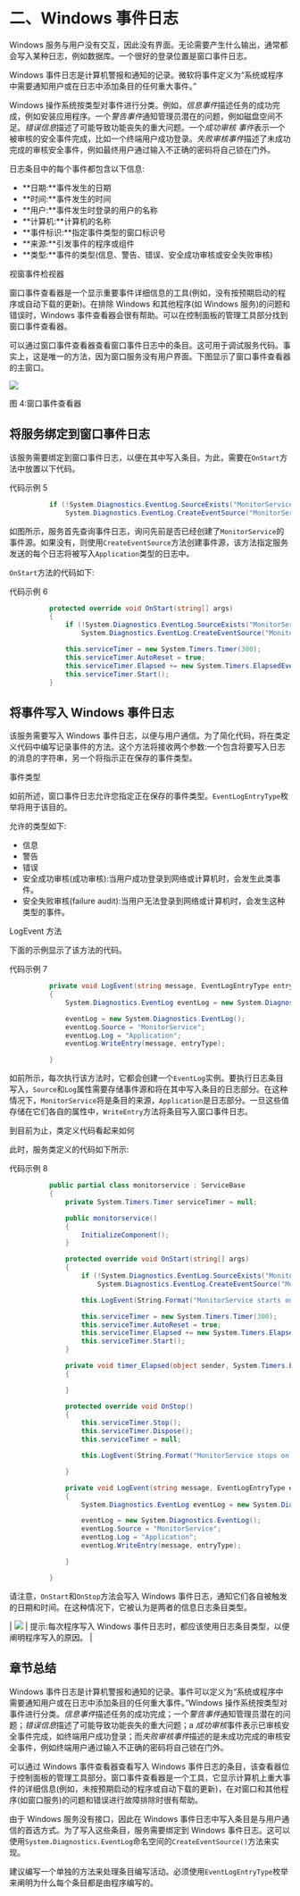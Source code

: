 # 二、Windows 事件日志

Windows 服务与用户没有交互，因此没有界面。无论需要产生什么输出，通常都会写入某种日志，例如数据库。一个很好的登录位置是窗口事件日志。

Windows 事件日志是计算机警报和通知的记录。微软将事件定义为“系统或程序中需要通知用户或在日志中添加条目的任何重大事件。”

Windows 操作系统按类型对事件进行分类。例如，*信息事件*描述任务的成功完成，例如安装应用程序。一个*警告事件*通知管理员潜在的问题，例如磁盘空间不足。*错误信息*描述了可能导致功能丧失的重大问题。一个*成功审核* *事件*表示一个被审核的安全事件完成，比如一个终端用户成功登录。*失败审核事件*描述了未成功完成的审核安全事件，例如最终用户通过输入不正确的密码将自己锁在门外。

日志条目中的每个事件都包含以下信息:

*   **日期:**事件发生的日期
*   **时间:**事件发生的时间
*   **用户:**事件发生时登录的用户的名称
*   **计算机:**计算机的名称
*   **事件标识:**指定事件类型的窗口标识号
*   **来源:**引发事件的程序或组件
*   **类型:**事件的类型(信息、警告、错误、安全成功审核或安全失败审核)

视窗事件检视器

窗口事件查看器是一个显示重要事件详细信息的工具(例如，没有按预期启动的程序或自动下载的更新)。在排除 Windows 和其他程序(如 Windows 服务)的问题和错误时，Windows 事件查看器会很有帮助。可以在控制面板的管理工具部分找到窗口事件查看器。

可以通过窗口事件查看器查看窗口事件日志中的条目。这可用于调试服务代码。事实上，这是唯一的方法，因为窗口服务没有用户界面。下图显示了窗口事件查看器的主窗口。

![](img/image006.jpg)

图 4:窗口事件查看器

## 将服务绑定到窗口事件日志

该服务需要绑定到窗口事件日志，以便在其中写入条目。为此，需要在`OnStart`方法中放置以下代码。

代码示例 5

```cs
          if (!System.Diagnostics.EventLog.SourceExists("MonitorService"))
              System.Diagnostics.EventLog.CreateEventSource("MonitorService", "Application");

```

如图所示，服务首先查询事件日志，询问先前是否已经创建了`MonitorService`的事件源。如果没有，则使用`CreateEventSource`方法创建事件源，该方法指定服务发送的每个日志将被写入`Application`类型的日志中。

`OnStart`方法的代码如下:

代码示例 6

```cs
          protected override void OnStart(string[] args)
          {
              if (!System.Diagnostics.EventLog.SourceExists("MonitorService"))
                  System.Diagnostics.EventLog.CreateEventSource("MonitorService", "Application");

              this.serviceTimer = new System.Timers.Timer(300);
              this.serviceTimer.AutoReset = true;
              this.serviceTimer.Elapsed += new System.Timers.ElapsedEventHandler(this.timer_Elapsed);
              this.serviceTimer.Start();
          }

```

## 将事件写入 Windows 事件日志

该服务需要写入 Windows 事件日志，以便与用户通信。为了简化代码，将在类定义代码中编写记录事件的方法。这个方法将接收两个参数:一个包含将要写入日志的消息的字符串，另一个将指示正在保存的事件类型。

事件类型

如前所述，窗口事件日志允许您指定正在保存的事件类型。`EventLogEntryType`枚举将用于该目的。

允许的类型如下:

*   信息
*   警告
*   错误
*   安全成功审核(成功审核):当用户成功登录到网络或计算机时，会发生此类事件。
*   安全失败审核(failure audit):当用户无法登录到网络或计算机时，会发生这种类型的事件。

LogEvent 方法

下面的示例显示了该方法的代码。

代码示例 7

```cs
          private void LogEvent(string message, EventLogEntryType entryType)
          {
              System.Diagnostics.EventLog eventLog = new System.Diagnostics.EventLog();

              eventLog = new System.Diagnostics.EventLog();
              eventLog.Source = "MonitorService";
              eventLog.Log = "Application";
              eventLog.WriteEntry(message, entryType);

          }

```

如前所示，每次执行该方法时，它都会创建一个`EventLog`实例。要执行日志条目写入，`Source`和`Log`属性需要存储事件源和将在其中写入条目的日志部分。在这种情况下，`MonitorService`将是条目的来源，`Application`是日志部分。一旦这些值存储在它们各自的属性中，`WriteEntry`方法将条目写入窗口事件日志。

到目前为止，类定义代码看起来如何

此时，服务类定义的代码如下所示:

代码示例 8

```cs
          public partial class monitorservice : ServiceBase
          {
              private System.Timers.Timer serviceTimer = null;

              public monitorservice()
              {
                  InitializeComponent();
              }

              protected override void OnStart(string[] args)
              {
                  if (!System.Diagnostics.EventLog.SourceExists("MonitorService"))
                      System.Diagnostics.EventLog.CreateEventSource("MonitorService", "Application");

                  this.LogEvent(String.Format("MonitorService starts on {0} {1}", System.DateTime.Now.ToString("dd-MMM-yyyy"), DateTime.Now.ToString("hh:mm:ss tt")), EventLogEntryType.Information);

                  this.serviceTimer = new System.Timers.Timer(300);
                  this.serviceTimer.AutoReset = true;
                  this.serviceTimer.Elapsed += new System.Timers.ElapsedEventHandler(this.timer_Elapsed);
                  this.serviceTimer.Start();
              }

              private void timer_Elapsed(object sender, System.Timers.ElapsedEventArgs e)
              {

              }

              protected override void OnStop()
              {
                  this.serviceTimer.Stop();
                  this.serviceTimer.Dispose();
                  this.serviceTimer = null;

                  this.LogEvent(String.Format("MonitorService stops on {0} {1}", System.DateTime.Now.ToString("dd-MMM-yyyy"), DateTime.Now.ToString("hh:mm:ss tt")), EventLogEntryType.Information);

              }

              private void LogEvent(string message, EventLogEntryType entryType)
              {
                  System.Diagnostics.EventLog eventLog = new System.Diagnostics.EventLog();

                  eventLog = new System.Diagnostics.EventLog();
                  eventLog.Source = "MonitorService";
                  eventLog.Log = "Application";
                  eventLog.WriteEntry(message, entryType);

              }

          }

```

请注意，`OnStart`和`OnStop`方法会写入 Windows 事件日志，通知它们各自被触发的日期和时间。在这种情况下，它被认为是两者的信息日志条目类型。

| ![](img/tip.png) | 提示:每次程序写入 Windows 事件日志时，都应该使用日志条目类型，以便阐明程序写入的原因。 |

## 章节总结

Windows 事件日志是计算机警报和通知的记录。事件可以定义为“系统或程序中需要通知用户或在日志中添加条目的任何重大事件。”Windows 操作系统按类型对事件进行分类。*信息事件*描述任务的成功完成；一个*警告事件*通知管理员潜在的问题；*错误信息*描述了可能导致功能丧失的重大问题；a *成功审核*事件表示已审核安全事件完成，如终端用户成功登录；而*失败审核事件*描述的是未成功完成的审核安全事件，例如终端用户通过输入不正确的密码将自己锁在门外。

可以通过 Windows 事件查看器查看写入 Windows 事件日志的条目，该查看器位于控制面板的管理工具部分。窗口事件查看器是一个工具，它显示计算机上重大事件的详细信息(例如，未按预期启动的程序或自动下载的更新)，在对窗口和其他程序(如窗口服务)的问题和错误进行故障排除时很有帮助。

由于 Windows 服务没有接口，因此在 Windows 事件日志中写入条目是与用户通信的首选方式。为了写入这些条目，服务需要绑定到 Windows 事件日志。这可以使用`System.Diagnostics.EventLog`命名空间的`CreateEventSource()`方法来实现。

建议编写一个单独的方法来处理条目编写活动。必须使用`EventLogEntryType`枚举来阐明为什么每个条目都是由程序编写的。